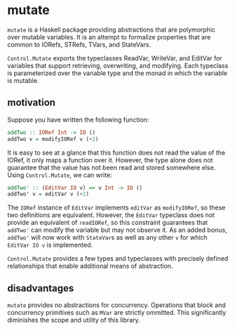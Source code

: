 # mutate

`mutate` is a Haskell package providing abstractions that are polymorphic over
mutable variables. It is an attempt to formalize properties that are common to
IORefs, STRefs, TVars, and StateVars.

`Control.Mutate` exports the typeclasses ReadVar, WriteVar, and EditVar for
variables that support retrieving, overwriting, and modifying. Each typeclass
is parameterized over the variable type and the monad in which the variable is
mutable.


## motivation

Suppose you have written the following function:

```haskell
addTwo :: IORef Int -> IO ()
addTwo v = modifyIORef v (+2)
```

It is easy to see at a glance that this function does not read the value of the
IORef, it only maps a function over it. However, the type alone does not
guarantee that the value has not been read and stored somewhere else. Using
`Control.Mutate`, we can write:

```haskell
addTwo' :: (EditVar IO v) => v Int -> IO ()
addTwo' v = editVar v (+2)
```

The `IORef` instance of `EditVar` implements `editVar` as `modifyIORef`, so
these two definitions are equivalent. However, the `EditVar` typeclass does not
provide an equivalent of `readIORef`, so this constraint guarantees that
`addTwo'` can modify the variable but may not observe it. As an added bonus,
`addTwo'` will now work with `StateVar`s as well as any other `v` for which
`EditVar IO v` is implemented.

`Control.Mutate` provides a few types and typeclasses with precisely defined
relationships that enable additional means of abstraction.


## disadvantages

`mutate` provides no abstractions for concurrency. Operations that block and
concurrency primitives such as `MVar` are strictly ommitted. This significantly
diminishes the scope and utility of this library.
